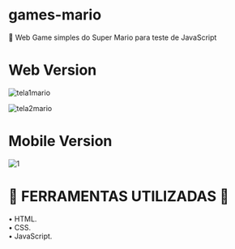 # games-mario
🍄 Web Game simples do Super Mario para teste de JavaScript
# Web Version
![tela1mario](https://user-images.githubusercontent.com/107657763/184963569-02e92081-f0e8-4e31-88b7-ce6974fb9018.jpg)

![tela2mario](https://user-images.githubusercontent.com/107657763/184963587-dc244221-749b-486d-b381-907f57b9481d.jpg)

# Mobile Version

![1](https://user-images.githubusercontent.com/107657763/184964106-be10ecb5-0478-4e4c-a8e5-631de093da33.png)

# 🔧 FERRAMENTAS UTILIZADAS 🔧

• HTML.<br>
• CSS.<br>
• JavaScript.<br>

